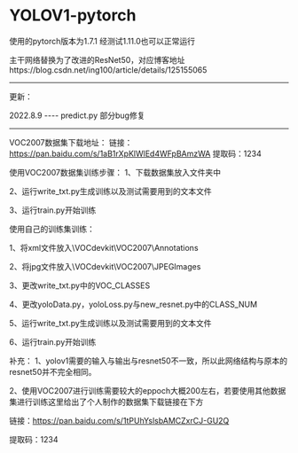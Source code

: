 # YOLOV1-pytorch
使用的pytorch版本为1.7.1 经测试1.11.0也可以正常运行

主干网络替换为了改进的ResNet50，对应博客地址https://blog.csdn.net/ing100/article/details/125155065

------------------------------------

更新：

2022.8.9 ---- predict.py  部分bug修复


------------------------------------

VOC2007数据集下载地址：
链接：https://pan.baidu.com/s/1aB1rXpKlWlEd4WFpBAmzWA 
提取码：1234

使用VOC2007数据集训练步骤：
1、下载数据集放入文件夹中

2、运行write_txt.py生成训练以及测试需要用到的文本文件

3、运行train.py开始训练

使用自己的训练集训练：

1、将xml文件放入\VOCdevkit\VOC2007\Annotations

2、将jpg文件放入\VOCdevkit\VOC2007\JPEGImages

3、更改write_txt.py中的VOC_CLASSES

4、更改yoloData.py，yoloLoss.py与new_resnet.py中的CLASS_NUM

5、运行write_txt.py生成训练以及测试需要用到的文本文件

6、运行train.py开始训练

补充：
1、yolov1需要的输入与输出与resnet50不一致，所以此网络结构与原本的resnet50并不完全相同。

2、使用VOC2007进行训练需要较大的eppoch大概200左右，若要使用其他数据集进行训练这里给出了个人制作的数据集下载链接在下方

链接：https://pan.baidu.com/s/1tPUhYslsbAMCZxrCJ-GU2Q 

提取码：1234

